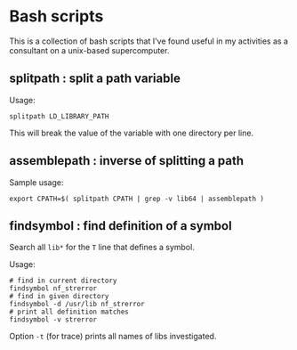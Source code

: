 # Bash scripts

This is a collection of bash scripts that I've found useful in my activities 
as a consultant on a unix-based supercomputer.

## splitpath : split a path variable

Usage:

```
splitpath LD_LIBRARY_PATH
```

This will break the value of the variable with one directory per line.

## assemblepath : inverse of splitting a path

Sample usage:

```
export CPATH=$( splitpath CPATH | grep -v lib64 | assemblepath )
```

## findsymbol : find definition of a symbol

Search all `lib*` for the `T` line that defines a symbol.

Usage:

```
# find in current directory
findsymbol nf_strerror
# find in given directory
findsymbol -d /usr/lib nf_strerror
# print all definition matches
findsymbol -v strerror
```

Option `-t` (for trace) prints all names of libs investigated.

